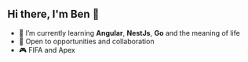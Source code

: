 ## Hi there, I'm Ben 👋

- 🌱 I’m currently learning **Angular**, **NestJs**, **Go** and the meaning of life
- 🥅 Open to opportunities and collaboration
- 🎮 FIFA and Apex
